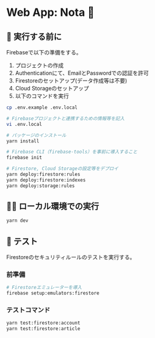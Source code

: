 # Web App: Nota 📝

## 🧳 実行する前に

Firebaseで以下の準備をする。
1. プロジェクトの作成
2. Authenticationにて、EmailとPasswordでの認証を許可
3. Firestoreのセットアップ(データ作成等は不要)
4. Cloud Storageのセットアップ
5. 以下のコマンドを実行

```bash
cp .env.example .env.local

# Firebaseプロジェクトと連携するための情報等を記入
vi .env.local

# パッケージのインストール
yarn install

# Firebase CLI（firebase-tools）を事前に導入すること
firebase init

# Firestore, Cloud Storageの設定等をデプロイ
yarn deploy:firestore:rules
yarn deploy:firestore:indexes
yarn deploy:storage:rules
```

## 🚗💨 ローカル環境での実行

```bash
yarn dev
```

## 🧪 テスト

Firestoreのセキュリティルールのテストを実行する。

### 前準備

```bash
# Firestoreエミュレーターを導入
firebase setup:emulators:firestore
```

### テストコマンド

```bash
yarn test:firestore:account
yarn test:firestore:article
```
